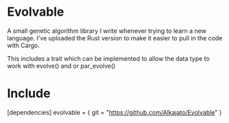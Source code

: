 # Evolvable
A small genetic algorithm library I write whenever trying to learn a new language. I've uploaded the Rust version to make it easier to pull in the code with Cargo.

This includes a trait which can be implemented to allow the data type to work with evolve() and or par_evolve()

# Include 
[dependencies]
evolvable = { git = "https://github.com/Alkajato/Evolvable" }
